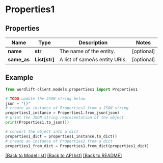# Properties1


## Properties

Name | Type | Description | Notes
------------ | ------------- | ------------- | -------------
**name** | **str** | The name of the entity. | [optional] 
**same_as** | **List[str]** | A list of sameAs entity URIs. | [optional] 

## Example

```python
from wordlift-client.models.properties1 import Properties1

# TODO update the JSON string below
json = "{}"
# create an instance of Properties1 from a JSON string
properties1_instance = Properties1.from_json(json)
# print the JSON string representation of the object
print(Properties1.to_json())

# convert the object into a dict
properties1_dict = properties1_instance.to_dict()
# create an instance of Properties1 from a dict
properties1_from_dict = Properties1.from_dict(properties1_dict)
```
[[Back to Model list]](../README.md#documentation-for-models) [[Back to API list]](../README.md#documentation-for-api-endpoints) [[Back to README]](../README.md)


